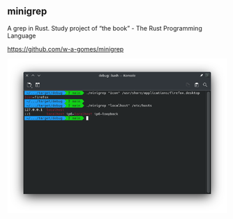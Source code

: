 ## minigrep

A grep in Rust. Study project of “the book” - The Rust Programming Language

https://github.com/w-a-gomes/minigrep

![Image](data/screenshot_01.png "screenshot")
